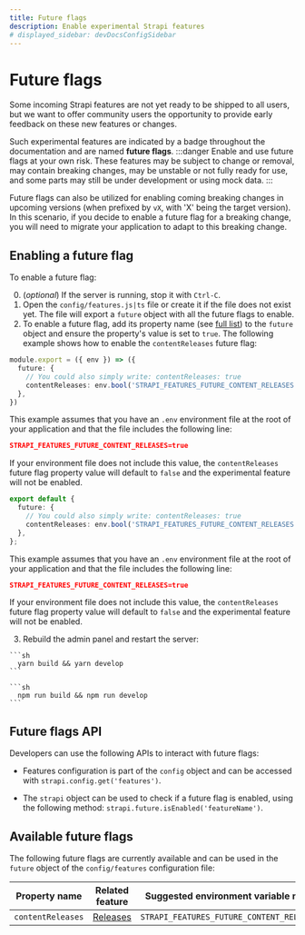 ```yaml
---
title: Future flags
description: Enable experimental Strapi features
# displayed_sidebar: devDocsConfigSidebar
---
```


# Future flags

Some incoming Strapi features are not yet ready to be shipped to all users, but we want to offer community users the opportunity to provide early feedback on these new features or changes.

Such experimental features are indicated by a <FutureBadge /> badge throughout the documentation and are named **future flags**.
:::danger
Enable and use future flags at your own risk. These features may be subject to change or removal, may contain breaking changes, may be unstable or not fully ready for use, and some parts may still be under development or using mock data.
:::

Future flags can also be utilized for enabling coming breaking changes in upcoming versions (when prefixed by `vX`, with 'X' being the target version). In this scenario, if you decide to enable a future flag for a breaking change, you will need to migrate your application to adapt to this breaking change.

## Enabling a future flag

To enable a future flag:

0. (_optional_) If the server is running, stop it with `Ctrl-C`.
1. Open the `config/features.js|ts` file or create it if the file does not exist yet. The file will export a `future` object with all the future flags to enable.
2. To enable a future flag, add its property name (see [full list](#available-future-flags)) to the `future` object and ensure the property's value is set to `true`. The following example shows how to enable the `contentReleases` future flag:

  <Tabs groupId='js-ts'>

  <Tab value="js" label="JavaScript">

  ```ts title="/config/features.ts"
  module.export = ({ env }) => ({
    future: {
      // You could also simply write: contentReleases: true
      contentReleases: env.bool('STRAPI_FEATURES_FUTURE_CONTENT_RELEASES', false),
    },
  })

  ```

  This example assumes that you have an `.env` environment file at the root of your application and that the file includes the following line:

  ```json title=".env"
  STRAPI_FEATURES_FUTURE_CONTENT_RELEASES=true
  ```

  If your environment file does not include this value, the `contentReleases` future flag property value  will default to `false` and the experimental feature will not be enabled.

  </Tab>

  <Tab value="ts" label="TypeScript">

  ```ts title="/config/features.ts"
  export default {
    future: {
      // You could also simply write: contentReleases: true
      contentReleases: env.bool('STRAPI_FEATURES_FUTURE_CONTENT_RELEASES', false),
    },
  };
  ```

  This example assumes that you have an `.env` environment file at the root of your application and that the file includes the following line:

  ```json title=".env"
  STRAPI_FEATURES_FUTURE_CONTENT_RELEASES=true
  ```

  If your environment file does not include this value, the `contentReleases` future flag property value will default to `false` and the experimental feature will not be enabled.

  </Tab>
  </Tabs> 

3. Rebuild the admin panel and restart the server:

  <Tabs groupId="yarn-npm">
  <Tab value="yarn" label="Yarn">
  
    ```sh
      yarn build && yarn develop
    ```
  </Tab>
  <Tab value="npm" label="NPM">

    ```sh
      npm run build && npm run develop
    ```

  </Tab>
  </Tabs>

## Future flags API

Developers can use the following APIs to interact with future flags:

- Features configuration is part of the `config` object and can be accessed with `strapi.config.get('features')`.

- The `strapi` object can be used to check if a future flag is enabled, using the following method: `strapi.future.isEnabled('featureName')`.

## Available future flags

The following future flags are currently available and can be used in the `future` object of the `config/features` configuration file:

| Property name     | Related feature                              | Suggested environment variable name       |
| ----------------- | -------------------------------------------- | ----------------------------------------- |
| `contentReleases` | [Releases](/user-docs/releases/introduction) | `STRAPI_FEATURES_FUTURE_CONTENT_RELEASES` |
